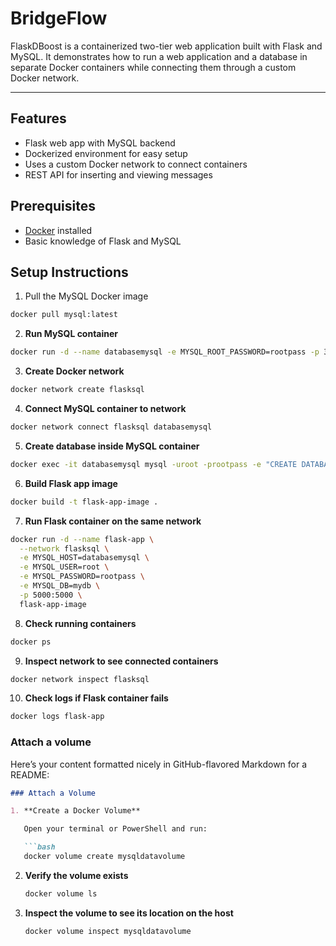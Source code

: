 # BridgeFlow
FlaskDBoost is a containerized two-tier web application built with Flask and MySQL. It demonstrates how to run a web application and a database in separate Docker containers while connecting them through a custom Docker network.

---

## Features

* Flask web app with MySQL backend
* Dockerized environment for easy setup
* Uses a custom Docker network to connect containers
* REST API for inserting and viewing messages

## Prerequisites

* [Docker](https://www.docker.com/) installed
* Basic knowledge of Flask and MySQL

## Setup Instructions

1. Pull the MySQL Docker image

```bash
docker pull mysql:latest
```

2. **Run MySQL container**

```bash
docker run -d --name databasemysql -e MYSQL_ROOT_PASSWORD=rootpass -p 3306:3306 mysql:latest
```

3. **Create Docker network**

```bash
docker network create flasksql
```

4. **Connect MySQL container to network**

```bash
docker network connect flasksql databasemysql
```

5. **Create database inside MySQL container**

```bash
docker exec -it databasemysql mysql -uroot -prootpass -e "CREATE DATABASE mydb;"
```

6. **Build Flask app image**

```bash
docker build -t flask-app-image .
```

7. **Run Flask container on the same network**

```bash
docker run -d --name flask-app \
  --network flasksql \
  -e MYSQL_HOST=databasemysql \
  -e MYSQL_USER=root \
  -e MYSQL_PASSWORD=rootpass \
  -e MYSQL_DB=mydb \
  -p 5000:5000 \
  flask-app-image
```

8. **Check running containers**

```bash
docker ps
```

9. **Inspect network to see connected containers**

```bash
docker network inspect flasksql
```

10. **Check logs if Flask container fails**

```bash
docker logs flask-app
```


### Attach a volume
Here’s your content formatted nicely in GitHub-flavored Markdown for a README:

````markdown
### Attach a Volume

1. **Create a Docker Volume**

   Open your terminal or PowerShell and run:

   ```bash
   docker volume create mysqldatavolume
````

2. **Verify the volume exists**

   ```bash
   docker volume ls
   ```

3. **Inspect the volume to see its location on the host**

   ```bash
   docker volume inspect mysqldatavolume
   ```

```

